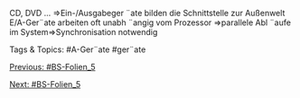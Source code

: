 CD, DVD
...
⇒Ein-/Ausgabeger ¨ate bilden die Schnittstelle zur Außenwelt
E/A-Ger¨ate arbeiten oft unabh ¨angig vom Prozessor
⇒parallele Abl ¨aufe im System⇒Synchronisation notwendig

   Tags & Topics:
   #A-Ger¨ate
   #ger¨ate

[Previous: #BS-Folien_5](BS-Folien_5.md)

[Next: #BS-Folien_5](BS-Folien_5.md)